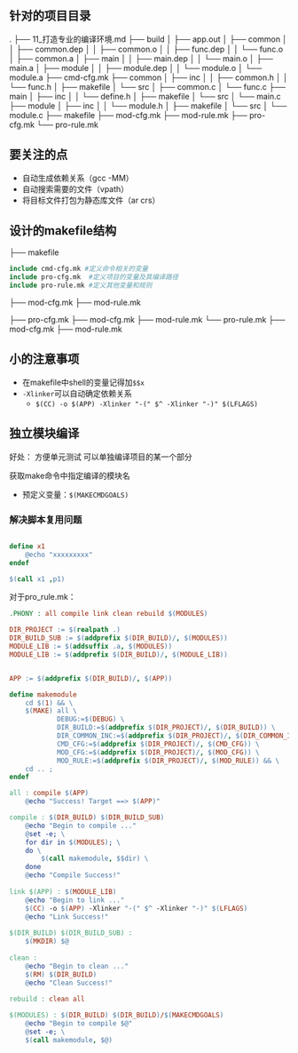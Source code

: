 ## 针对的项目目录
.
├── 11_打造专业的编译环境.md
├── build
│   ├── app.out
│   ├── common
│   │   ├── common.dep
│   │   ├── common.o
│   │   ├── func.dep
│   │   └── func.o
│   ├── common.a
│   ├── main
│   │   ├── main.dep
│   │   └── main.o
│   ├── main.a
│   ├── module
│   │   ├── module.dep
│   │   └── module.o
│   └── module.a
├── cmd-cfg.mk
├── common
│   ├── inc
│   │   ├── common.h
│   │   └── func.h
│   ├── makefile
│   └── src
│       ├── common.c
│       └── func.c
├── main
│   ├── inc
│   │   └── define.h
│   ├── makefile
│   └── src
│       └── main.c
├── module
│   ├── inc
│   │   └── module.h
│   ├── makefile
│   └── src
│       └── module.c
├── makefile
├── mod-cfg.mk
├── mod-rule.mk
├── pro-cfg.mk
└── pro-rule.mk

## 要关注的点
* 自动生成依赖关系（gcc -MM）
* 自动搜索需要的文件（vpath）
* 将目标文件打包为静态库文件（ar crs）

## 设计的makefile结构
├── makefile 
```makefile
include cmd-cfg.mk #定义命令相关的变量
include pro-cfg.mk  #定义项目的变量及其编译路径
include pro-rule.mk #定义其他变量和规则
```

├── mod-cfg.mk
├── mod-rule.mk

├── pro-cfg.mk
    ├── mod-cfg.mk
    ├── mod-rule.mk
└── pro-rule.mk
    ├── mod-cfg.mk
    ├── mod-rule.mk

## 小的注意事项
* 在makefile中shell的变量记得加`$$x`
* `-Xlinker`可以自动确定依赖关系
  * `$(CC) -o $(APP) -Xlinker "-(" $^ -Xlinker "-)" $(LFLAGS)`

## 独立模块编译

好处：
方便单元测试
可以单独编译项目的某一个部分


获取make命令中指定编译的模块名
* 预定义变量：`$(MAKECMDGOALS)`

### 解决脚本复用问题
```makefile

define x1
    @echo "xxxxxxxxx"
endef

$(call x1 ,p1)
```
对于pro_rule.mk：
```makefile
.PHONY : all compile link clean rebuild $(MODULES)

DIR_PROJECT := $(realpath .)
DIR_BUILD_SUB := $(addprefix $(DIR_BUILD)/, $(MODULES))
MODULE_LIB := $(addsuffix .a, $(MODULES))
MODULE_LIB := $(addprefix $(DIR_BUILD)/, $(MODULE_LIB))


APP := $(addprefix $(DIR_BUILD)/, $(APP))

define makemodule
	cd $(1) && \
	$(MAKE) all \
			DEBUG:=$(DEBUG) \
			DIR_BUILD:=$(addprefix $(DIR_PROJECT)/, $(DIR_BUILD)) \
			DIR_COMMON_INC:=$(addprefix $(DIR_PROJECT)/, $(DIR_COMMON_INC)) \
			CMD_CFG:=$(addprefix $(DIR_PROJECT)/, $(CMD_CFG)) \
			MOD_CFG:=$(addprefix $(DIR_PROJECT)/, $(MOD_CFG)) \
			MOD_RULE:=$(addprefix $(DIR_PROJECT)/, $(MOD_RULE)) && \
	cd .. ; 
endef

all : compile $(APP)
	@echo "Success! Target ==> $(APP)"

compile : $(DIR_BUILD) $(DIR_BUILD_SUB)
	@echo "Begin to compile ..."
	@set -e; \
	for dir in $(MODULES); \
	do \
		$(call makemodule, $$dir) \
	done
	@echo "Compile Success!"
	
link $(APP) : $(MODULE_LIB)
	@echo "Begin to link ..."
	$(CC) -o $(APP) -Xlinker "-(" $^ -Xlinker "-)" $(LFLAGS)
	@echo "Link Success!"
	
$(DIR_BUILD) $(DIR_BUILD_SUB) : 
	$(MKDIR) $@
	
clean : 
	@echo "Begin to clean ..."
	$(RM) $(DIR_BUILD)
	@echo "Clean Success!"
	
rebuild : clean all

$(MODULES) : $(DIR_BUILD) $(DIR_BUILD)/$(MAKECMDGOALS)
	@echo "Begin to compile $@"
	@set -e; \
	$(call makemodule, $@)

```

